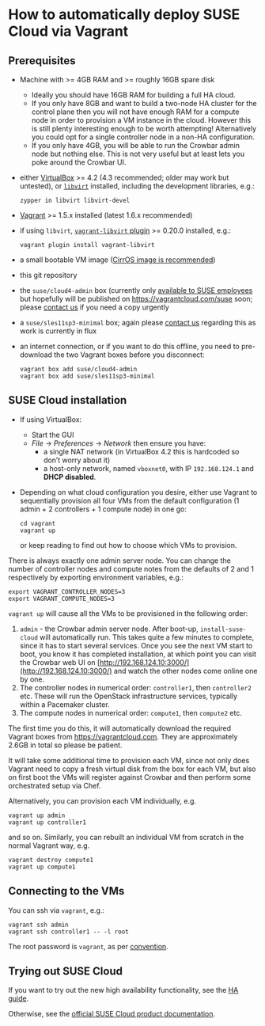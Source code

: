 # How to automatically deploy SUSE Cloud via Vagrant

## Prerequisites

*   Machine with >= 4GB RAM and >= roughly 16GB spare disk
    *   Ideally you should have 16GB RAM for building a full HA cloud.
    *   If you only have 8GB and want to build a two-node HA cluster
        for the control plane then you will not have enough RAM for a
        compute node in order to provision a VM instance in the cloud.
        However this is still plenty interesting enough to be worth
        attempting!  Alternatively you could opt for a single controller
        node in a non-HA configuration.
    *   If you only have 4GB, you will be able to run the Crowbar admin
        node but nothing else.  This is not very useful but at least
        lets you poke around the Crowbar UI.
*   either [VirtualBox](https://www.virtualbox.org/wiki/Downloads) >=
    4.2 (4.3 recommended; older may work but untested), or
    [`libvirt`](http://libvirt.org/) installed, including the development
    libraries, e.g.:

        zypper in libvirt libvirt-devel

*   [Vagrant](http://www.vagrantup.com/) >= 1.5.x installed (latest 1.6.x recommended)
*   if using `libvirt`,
    [`vagrant-libvirt` plugin](https://github.com/pradels/vagrant-libvirt) >= 0.20.0
    installed, e.g.:

        vagrant plugin install vagrant-libvirt

*   a small bootable VM image ([CirrOS image is recommended](http://download.cirros-cloud.net/))
*   this git repository
*   the `suse/cloud4-admin` box (currently only [available to SUSE
    employees](https://etherpad.nue.suse.com/p/cloud-vagrant)
    but hopefully will be published on https://vagrantcloud.com/suse
    soon; please [contact us](https://forums.suse.com/forumdisplay.php?65-SUSE-Cloud)
    if you need a copy urgently
*   a `suse/sles11sp3-minimal` box; again please [contact
    us](https://forums.suse.com/forumdisplay.php?65-SUSE-Cloud) regarding this
    as work is currently in flux
*   an internet connection, or if you want to do this offline, you need
    to pre-download the two Vagrant boxes before you disconnect:

        vagrant box add suse/cloud4-admin
        vagrant box add suse/sles11sp3-minimal

## SUSE Cloud installation

*   If using VirtualBox:
    *   Start the GUI
    *   *File* → *Preferences* → *Network* then ensure you have:
        *   a single NAT network (in VirtualBox 4.2 this is hardcoded so
            don’t worry about it)
        *   a host-only network, named `vboxnet0`, with IP `192.168.124.1`
            and **DHCP disabled**.
*   Depending on what cloud configuration you desire, either use Vagrant
    to sequentially provision all four VMs from the default configuration
    (1 admin + 2 controllers + 1 compute node) in one go:

        cd vagrant
        vagrant up

    or keep reading to find out how to choose which VMs to
    provision.

There is always exactly one admin server node.  You can change the
number of controller nodes and compute notes from the defaults of 2
and 1 respectively by exporting environment variables, e.g.:

    export VAGRANT_CONTROLLER_NODES=3
    export VAGRANT_COMPUTE_NODES=3

`vagrant up` will cause all the VMs to be provisioned in the following
order:

1.  `admin` - the Crowbar admin server node.  After boot-up,
    `install-suse-cloud` will automatically run.  This takes quite a
    few minutes to complete, since it has to start several services.
    Once you see the next VM start to boot, you know it has completed
    installation, at which point you can visit the Crowbar web UI on
    [http://192.168.124.10:3000/](http://192.168.124.10:3000/) and
    watch the other nodes come online one by one.
2.  The controller nodes in numerical order: `controller1`, then
    `controller2` etc.  These will run the OpenStack infrastructure
    services, typically within a Pacemaker cluster.
3.  The compute nodes in numerical order: `compute1`, then `compute2`
    etc.

The first time you do this, it will automatically download the
required Vagrant boxes from https://vagrantcloud.com.  They are
approximately 2.6GB in total so please be patient.

It will take some additional time to provision each VM, since not only
does Vagrant need to copy a fresh virtual disk from the box for each
VM, but also on first boot the VMs will register against Crowbar and
then perform some orchestrated setup via Chef.

Alternatively, you can provision each VM individually, e.g.

    vagrant up admin
    vagrant up controller1

and so on.  Similarly, you can rebuilt an individual VM from scratch
in the normal Vagrant way, e.g.

    vagrant destroy compute1
    vagrant up compute1

## Connecting to the VMs

You can ssh via `vagrant`, e.g.:

    vagrant ssh admin
    vagrant ssh controller1 -- -l root

The root password is `vagrant`, as per
[convention](https://docs.vagrantup.com/v2/boxes/base.html).

## Trying out SUSE Cloud

If you want to try out the new high availability functionality,
see the [HA guide](HA-GUIDE.md).

Otherwise, see the
[official SUSE Cloud product documentation](https://www.suse.com/documentation/suse-cloud4/).
